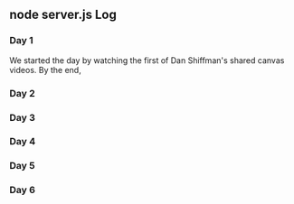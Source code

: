 ## node server.js Log

### Day 1
We started the day by watching the first of Dan Shiffman's shared canvas videos. By the end, 

### Day 2

### Day 3

### Day 4

### Day 5

### Day 6
